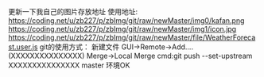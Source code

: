 ﻿更新一下我自己的图片存放地址
使用地址:
https://coding.net/u/zb227/p/zbImg/git/raw/newMaster/img0/kafan.png
https://coding.net/u/zb227/p/zbImg/git/raw/newMaster/img1/icon.jpg
https://coding.net/u/zb227/p/zbImg/git/raw/newMaster/file/WeatherForecast.user.js
git的使用方式：
新建文件
GUI->Remote->Add....(XXXXXXXXXXXXXXX)
Merge->Local Merge
cmd:git push --set-upstream XXXXXXXXXXXXXXX master
环境OK